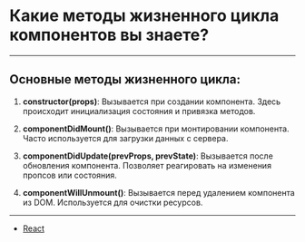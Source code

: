 # Какие методы жизненного цикла компонентов вы знаете?

---

## Основные методы жизненного цикла:

1. **constructor(props)**: Вызывается при создании компонента. Здесь происходит инициализация состояния и привязка методов.

2. **componentDidMount()**: Вызывается при монтировании компонента. Часто используется для загрузки данных с сервера.

3. **componentDidUpdate(prevProps, prevState)**: Вызывается после обновления компонента. Позволяет реагировать на изменения пропсов или состояния.

4. **componentWillUnmount()**: Вызывается перед удалением компонента из DOM. Используется для очистки ресурсов.

---

- [React](./react.md)
